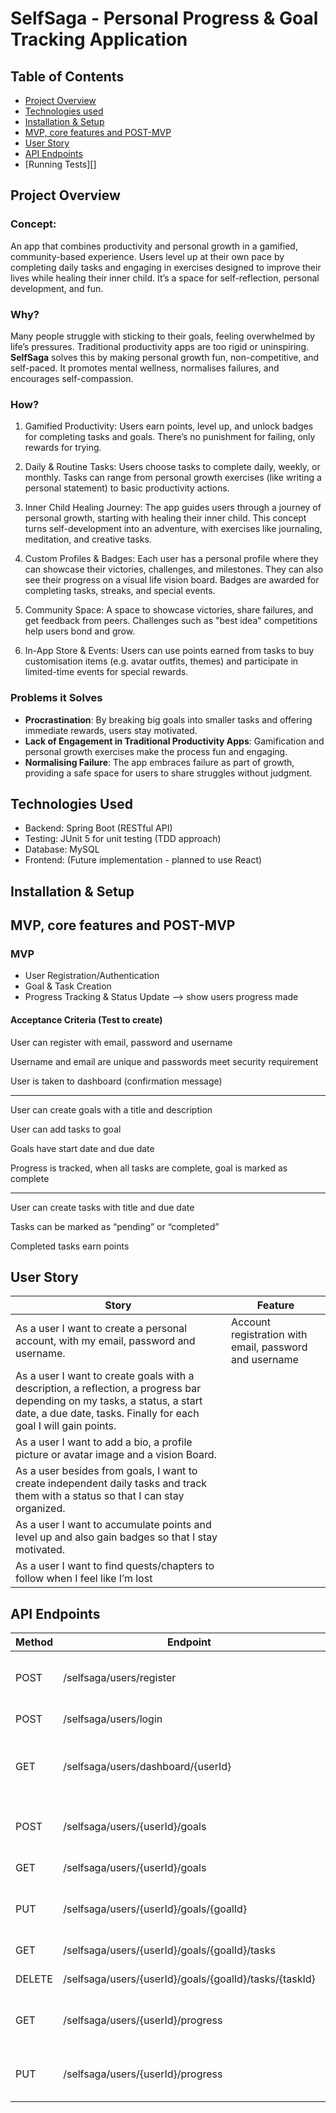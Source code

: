 # SelfSaga - Personal Progress & Goal Tracking Application

## Table of Contents

- [Project Overview][1]
- [Technologies used][2]
- [Installation & Setup][3]
- [MVP, core features and POST-MVP][4]
- [User Story ][5]
- [API Endpoints][6]
- [Running Tests][]

## Project Overview

### Concept:

An app that combines productivity and personal growth in a gamified, community-based experience. Users level up at their own pace by completing daily tasks and engaging in exercises designed to improve their lives while healing their inner child. It’s a space for self-reflection, personal development, and fun.

### Why?
Many people struggle with sticking to their goals, feeling overwhelmed by life’s pressures. Traditional productivity apps are too rigid or uninspiring. 
**SelfSaga** solves this by making personal growth fun, non-competitive, and self-paced. It promotes mental wellness, normalises failures, and encourages self-compassion.

### How?

1. Gamified Productivity:
Users earn points, level up, and unlock badges for completing tasks and goals. There’s no punishment for failing, only rewards for trying.

2. Daily & Routine Tasks:
 Users choose tasks to complete daily, weekly, or monthly. Tasks can range from personal growth exercises (like writing a personal statement) to basic productivity actions.

3. Inner Child Healing Journey:
The app guides users through a journey of personal growth, starting with healing their inner child. This concept turns self-development into an adventure, with exercises like journaling, meditation, and creative tasks.

4. Custom Profiles & Badges:
Each user has a personal profile where they can showcase their victories, challenges, and milestones. They can also see their progress on a visual life vision board. Badges are awarded for completing tasks, streaks, and special events.

5. Community Space:
 A space to showcase victories, share failures, and get feedback from peers. Challenges such as "best idea" competitions help users bond and grow.

6. In-App Store & Events:
Users can use points earned from tasks to buy customisation items (e.g. avatar outfits, themes) and participate in limited-time events for special rewards.

### Problems it Solves
- **Procrastination**: By breaking big goals into smaller tasks and offering immediate rewards, users stay motivated.
- **Lack of Engagement in Traditional Productivity Apps**: Gamification and personal growth exercises make the process fun and engaging.
- **Normalising Failure**: The app embraces failure as part of growth, providing a safe space for users to share struggles without judgment.

## Technologies Used
- Backend: Spring Boot (RESTful API)
- Testing: JUnit 5 for unit testing (TDD approach)
- Database: MySQL
- Frontend: (Future implementation - planned to use React)

## Installation & Setup

## MVP, core features and POST-MVP 

### MVP
- User Registration/Authentication
- Goal & Task Creation
- Progress Tracking & Status Update —> show users progress made

#### Acceptance Criteria (Test to create)

User can register with email, password and username

Username and email are unique and passwords meet security requirement

User is taken to dashboard (confirmation message)

---

User can create goals with a title and description

User can add tasks to goal

Goals have start date and due date

Progress is tracked, when all tasks are complete, goal is marked as complete

---

User can create tasks with title and due date

Tasks can be marked as “pending” or “completed”

Completed tasks earn points

## User Story
| Story | Feature |
| --- | --- |
|As a user I want to create a personal account, with my email, password and username.| Account registration with email, password and username |
|As a user I want to create goals with a description, a reflection, a progress bar depending on my tasks, a status, a start date, a due date, tasks. Finally for each goal I will gain points.|  |
|As a user I want to add a bio, a profile picture or avatar image and a vision Board.| |
|As a user besides from goals, I want to create independent daily tasks and track them with a status so that I can stay organized.| |
|As a user I want to accumulate points and level up and also gain badges so that I stay motivated.| |
|As a user I want to find quests/chapters to follow when I feel like I’m lost | |

## API Endpoints
| Method | Endpoint | Description |
| --- | --- | --- |
| POST | /selfsaga/users/register | Register a new User (email, password, username) |
| POST | /selfsaga/users/login | Authenticates User |
| GET | /selfsaga/users/dashboard/{userId} | Returns user dashboard/profile things(goals, tasks, progress, level, badge…) |
| POST | /selfsaga/users/{userId}/goals | creates new goal(title, description, start date, due date) |
| GET | /selfsaga/users/{userId}/goals | gets all goals of specific user |
| PUT | /selfsaga/users/{userId}/goals/{goalId} | update goal details (title, description, start date, due date) |
| GET | /selfsaga/users/{userId}/goals/{goalId}/tasks | gets all tasks of specific goal |
| DELETE | /selfsaga/users/{userId}/goals/{goalId}/tasks/{taskId} | delete task under a specific goal |
| GET | /selfsaga/users/{userId}/progress | get user progress showinh how many goals and tasks completed |
| PUT | /selfsaga/users/{userId}/progress | update user progress when task or goal is completed |


[1]: #project-overview
[2]: #technologies-used
[3]: #installation--setup
[4]: #mvp-core-features-and-post-mvp
[5]: #user-story
[6]: #api-endpoints